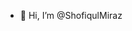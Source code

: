 - 👋 Hi, I’m @ShofiqulMiraz

<!---
ShofiqulMiraz/ShofiqulMiraz is a ✨ special ✨ repository because its `README.md` (this file) appears on your GitHub profile.
You can click the Preview link to take a look at your changes.
--->
